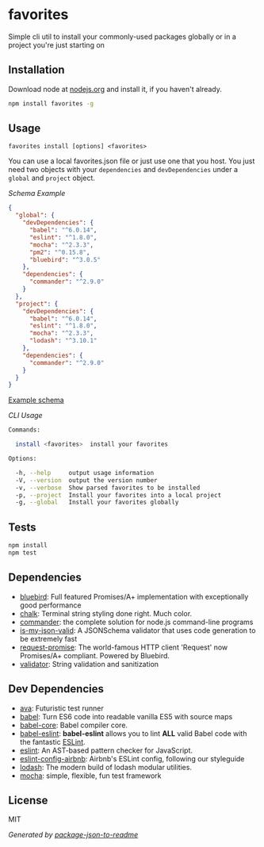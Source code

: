 # favorites

Simple cli util to install your commonly-used packages globally or in a project you&#39;re just starting on

## Installation

Download node at [nodejs.org](http://nodejs.org) and install it, if you haven't already.

```sh
npm install favorites -g
```

## Usage

`favorites install [options] <favorites>`

You can use a local favorites.json file or just use one that you host. You just need two objects with your `dependencies` and `devDependencies` under a `global` and `project` object.

*Schema Example*

```JSON
{
  "global": {
    "devDependencies": {
      "babel": "^6.0.14",
      "eslint": "^1.8.0",
      "mocha": "^2.3.3",
      "pm2": "^0.15.8",
      "bluebird": "^3.0.5"
    },
    "dependencies": {
      "commander": "^2.9.0"
    }
  },
  "project": {
    "devDependencies": {
      "babel": "^6.0.14",
      "eslint": "^1.8.0",
      "mocha": "^2.3.3",
      "lodash": "^3.10.1"
    },
    "dependencies": {
      "commander": "^2.9.0"
    }
  }
}
```
[Example schema](https://raw.githubusercontent.com/markthethomas/npmFavorites/master/favorites.json)

*CLI Usage*

```sh
Commands:

  install <favorites>  install your favorites

Options:

  -h, --help     output usage information
  -V, --version  output the version number
  -v, --verbose  Show parsed favorites to be installed
  -p, --project  Install your favorites into a local project
  -g, --global   Install your favorites globally
```

## Tests

```sh
npm install
npm test
```

## Dependencies

- [bluebird](https://github.com/petkaantonov/bluebird): Full featured Promises/A+ implementation with exceptionally good performance
- [chalk](https://github.com/chalk/chalk): Terminal string styling done right. Much color.
- [commander](https://github.com/tj/commander.js): the complete solution for node.js command-line programs
- [is-my-json-valid](https://github.com/mafintosh/is-my-json-valid): A JSONSchema validator that uses code generation to be extremely fast
- [request-promise](https://github.com/request/request-promise): The world-famous HTTP client &#39;Request&#39; now Promises/A+ compliant. Powered by Bluebird.
- [validator](https://github.com/chriso/validator.js): String validation and sanitization

## Dev Dependencies

- [ava](https://github.com/sindresorhus/ava): Futuristic test runner
- [babel](https://github.com/babel/babel/tree/master/packages): Turn ES6 code into readable vanilla ES5 with source maps
- [babel-core](https://github.com/babel/babel/tree/master/packages): Babel compiler core.
- [babel-eslint](https://github.com/babel/babel-eslint): **babel-eslint** allows you to lint **ALL** valid Babel code with the fantastic [ESLint](https://github.com/eslint/eslint).
- [eslint](https://github.com/eslint/eslint): An AST-based pattern checker for JavaScript.
- [eslint-config-airbnb](https://github.com/airbnb/javascript): Airbnb&#39;s ESLint config, following our styleguide
- [lodash](https://github.com/lodash/lodash): The modern build of lodash modular utilities.
- [mocha](https://github.com/mochajs/mocha): simple, flexible, fun test framework


## License

MIT

_Generated by [package-json-to-readme](https://github.com/zeke/package-json-to-readme)_
